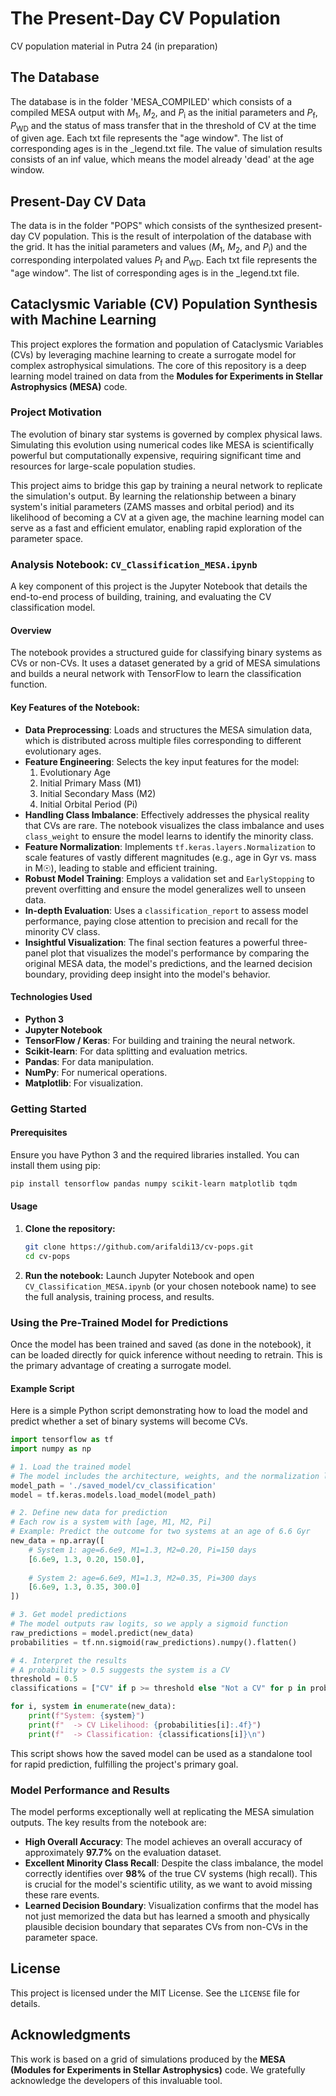 # The Present-Day CV Population

CV population material in Putra 24 (in preparation)

## The Database

The database is in the folder 'MESA_COMPILED' which consists of a compiled MESA output with $M_1$, $M_2$, and $P_\text{i}$ as the initial parameters and $P_\text{f}$, $P_\text{WD}$ and the status of mass transfer that in the threshold of CV at the time of given age. Each txt file represents the "age window". The list of corresponding ages is in the _legend.txt file. The value of simulation results consists of an inf value, which means the model already 'dead' at the age window.

## Present-Day CV Data

The data is in the folder "POPS" which consists of the synthesized present-day CV population. This is the result of interpolation of the database with the grid. It has the initial parameters and values ($M_1$, $M_2$, and $P_\text{i}$) and the corresponding interpolated values $P_\text{f}$ and $P_\text{WD}$. Each txt file represents the "age window". The list of corresponding ages is in the _legend.txt file.

## Cataclysmic Variable (CV) Population Synthesis with Machine Learning

This project explores the formation and population of Cataclysmic Variables (CVs) by leveraging machine learning to create a surrogate model for complex astrophysical simulations. The core of this repository is a deep learning model trained on data from the **Modules for Experiments in Stellar Astrophysics (MESA)** code.

### Project Motivation

The evolution of binary star systems is governed by complex physical laws. Simulating this evolution using numerical codes like MESA is scientifically powerful but computationally expensive, requiring significant time and resources for large-scale population studies.

This project aims to bridge this gap by training a neural network to replicate the simulation's output. By learning the relationship between a binary system's initial parameters (ZAMS masses and orbital period) and its likelihood of becoming a CV at a given age, the machine learning model can serve as a fast and efficient emulator, enabling rapid exploration of the parameter space.

### Analysis Notebook: `CV_Classification_MESA.ipynb`

A key component of this project is the Jupyter Notebook that details the end-to-end process of building, training, and evaluating the CV classification model.

#### Overview

The notebook provides a structured guide for classifying binary systems as CVs or non-CVs. It uses a dataset generated by a grid of MESA simulations and builds a neural network with TensorFlow to learn the classification function.

#### Key Features of the Notebook:

*   **Data Preprocessing**: Loads and structures the MESA simulation data, which is distributed across multiple files corresponding to different evolutionary ages.
*   **Feature Engineering**: Selects the key input features for the model:
    1.  Evolutionary Age
    2.  Initial Primary Mass (M1)
    3.  Initial Secondary Mass (M2)
    4.  Initial Orbital Period (Pi)
*   **Handling Class Imbalance**: Effectively addresses the physical reality that CVs are rare. The notebook visualizes the class imbalance and uses `class_weight` to ensure the model learns to identify the minority class.
*   **Feature Normalization**: Implements `tf.keras.layers.Normalization` to scale features of vastly different magnitudes (e.g., age in Gyr vs. mass in M☉), leading to stable and efficient training.
*   **Robust Model Training**: Employs a validation set and `EarlyStopping` to prevent overfitting and ensure the model generalizes well to unseen data.
*   **In-depth Evaluation**: Uses a `classification_report` to assess model performance, paying close attention to precision and recall for the minority CV class.
*   **Insightful Visualization**: The final section features a powerful three-panel plot that visualizes the model's performance by comparing the original MESA data, the model's predictions, and the learned decision boundary, providing deep insight into the model's behavior.

#### Technologies Used

*   **Python 3**
*   **Jupyter Notebook**
*   **TensorFlow / Keras**: For building and training the neural network.
*   **Scikit-learn**: For data splitting and evaluation metrics.
*   **Pandas**: For data manipulation.
*   **NumPy**: For numerical operations.
*   **Matplotlib**: For visualization.


### Getting Started

#### Prerequisites

Ensure you have Python 3 and the required libraries installed. You can install them using pip:

```bash
pip install tensorflow pandas numpy scikit-learn matplotlib tqdm
```

#### Usage

1.  **Clone the repository:**
    ```bash
    git clone https://github.com/arifaldi13/cv-pops.git
    cd cv-pops
    ```
2.  **Run the notebook:** Launch Jupyter Notebook and open `CV_Classification_MESA.ipynb` (or your chosen notebook name) to see the full analysis, training process, and results.


### Using the Pre-Trained Model for Predictions

Once the model has been trained and saved (as done in the notebook), it can be loaded directly for quick inference without needing to retrain. This is the primary advantage of creating a surrogate model.

#### Example Script

Here is a simple Python script demonstrating how to load the model and predict whether a set of binary systems will become CVs.

```python
import tensorflow as tf
import numpy as np

# 1. Load the trained model
# The model includes the architecture, weights, and the normalization layer.
model_path = './saved_model/cv_classification'
model = tf.keras.models.load_model(model_path)

# 2. Define new data for prediction
# Each row is a system with [age, M1, M2, Pi]
# Example: Predict the outcome for two systems at an age of 6.6 Gyr
new_data = np.array([
    # System 1: age=6.6e9, M1=1.3, M2=0.20, Pi=150 days
    [6.6e9, 1.3, 0.20, 150.0],
    
    # System 2: age=6.6e9, M1=1.3, M2=0.35, Pi=300 days
    [6.6e9, 1.3, 0.35, 300.0]
])

# 3. Get model predictions
# The model outputs raw logits, so we apply a sigmoid function
raw_predictions = model.predict(new_data)
probabilities = tf.nn.sigmoid(raw_predictions).numpy().flatten()

# 4. Interpret the results
# A probability > 0.5 suggests the system is a CV
threshold = 0.5
classifications = ["CV" if p >= threshold else "Not a CV" for p in probabilities]

for i, system in enumerate(new_data):
    print(f"System: {system}")
    print(f"  -> CV Likelihood: {probabilities[i]:.4f}")
    print(f"  -> Classification: {classifications[i]}\n")
```

This script shows how the saved model can be used as a standalone tool for rapid prediction, fulfilling the project's primary goal.

### Model Performance and Results

The model performs exceptionally well at replicating the MESA simulation outputs. The key results from the notebook are:

*   **High Overall Accuracy**: The model achieves an overall accuracy of approximately **97.7%** on the evaluation dataset.
*   **Excellent Minority Class Recall**: Despite the class imbalance, the model correctly identifies over **98%** of the true CV systems (high recall). This is crucial for the model's scientific utility, as we want to avoid missing these rare events.
*   **Learned Decision Boundary**: Visualization confirms that the model has not just memorized the data but has learned a smooth and physically plausible decision boundary that separates CVs from non-CVs in the parameter space.

## License

This project is licensed under the MIT License. See the `LICENSE` file for details.

## Acknowledgments

This work is based on a grid of simulations produced by the **MESA (Modules for Experiments in Stellar Astrophysics)** code. We gratefully acknowledge the developers of this invaluable tool.
    
